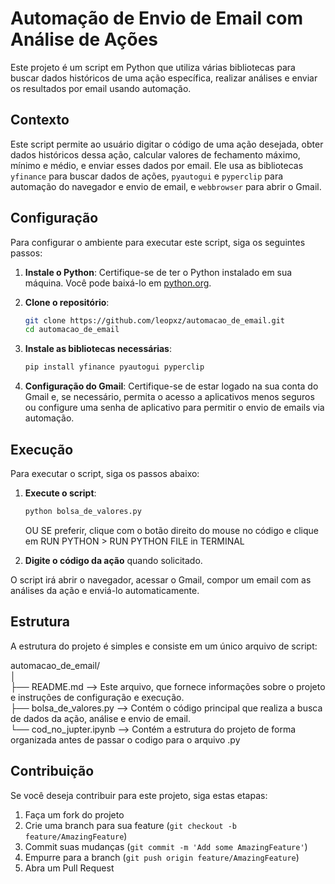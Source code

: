 # Automação de Envio de Email com Análise de Ações

Este projeto é um script em Python que utiliza várias bibliotecas para buscar dados históricos de uma ação específica, realizar análises e enviar os resultados por email usando automação.

## Contexto

Este script permite ao usuário digitar o código de uma ação desejada, obter dados históricos dessa ação, calcular valores de fechamento máximo, mínimo e médio, e enviar esses dados por email. Ele usa as bibliotecas `yfinance` para buscar dados de ações, `pyautogui` e `pyperclip` para automação do navegador e envio de email, e `webbrowser` para abrir o Gmail.

## Configuração

Para configurar o ambiente para executar este script, siga os seguintes passos:

1. **Instale o Python**: Certifique-se de ter o Python instalado em sua máquina. Você pode baixá-lo em [python.org](https://www.python.org/).

2. **Clone o repositório**:
    ```bash
    git clone https://github.com/leopxz/automacao_de_email.git
    cd automacao_de_email
    ```

3. **Instale as bibliotecas necessárias**:
    ```bash
    pip install yfinance pyautogui pyperclip
    ```
    
4. **Configuração do Gmail**: Certifique-se de estar logado na sua conta do Gmail e, se necessário, permita o acesso a aplicativos menos seguros ou configure uma senha de aplicativo para permitir o envio de emails via automação.

## Execução

Para executar o script, siga os passos abaixo:

1. **Execute o script**:
    ```bash
    python bolsa_de_valores.py
    ```
    OU SE preferir, clique com o botão direito do mouse no código e clique em RUN PYTHON > RUN PYTHON FILE in TERMINAL

2. **Digite o código da ação** quando solicitado.

O script irá abrir o navegador, acessar o Gmail, compor um email com as análises da ação e enviá-lo automaticamente.

## Estrutura

A estrutura do projeto é simples e consiste em um único arquivo de script:

automacao_de_email/<br>
│<br>
├── README.md --> Este arquivo, que fornece informações sobre o projeto e instruções de configuração e execução.<br>
├── bolsa_de_valores.py --> Contém o código principal que realiza a busca de dados da ação, análise e envio de email.<br>
└── cod_no_jupter.ipynb --> Contém a estrutura do projeto de forma organizada antes de passar o codigo para o arquivo .py<br>

## Contribuição

Se você deseja contribuir para este projeto, siga estas etapas:

1. Faça um fork do projeto
2. Crie uma branch para sua feature (`git checkout -b feature/AmazingFeature`)
3. Commit suas mudanças (`git commit -m 'Add some AmazingFeature'`)
4. Empurre para a branch (`git push origin feature/AmazingFeature`)
5. Abra um Pull Request

